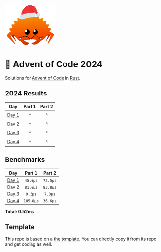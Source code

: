 <img src="./.assets/christmas_ferris.png" width="164">

# 🎄 Advent of Code 2024

Solutions for [Advent of Code](https://adventofcode.com/) in [Rust](https://www.rust-lang.org/).

<!--- advent_readme_stars table --->
## 2024 Results

| Day | Part 1 | Part 2 |
| :---: | :---: | :---: |
| [Day 1](https://adventofcode.com/2024/day/1) | ⭐ | ⭐ |
| [Day 2](https://adventofcode.com/2024/day/2) | ⭐ | ⭐ |
| [Day 3](https://adventofcode.com/2024/day/3) | ⭐ | ⭐ |
| [Day 4](https://adventofcode.com/2024/day/4) | ⭐ | ⭐ |
<!--- advent_readme_stars table --->

<!--- benchmarking table --->

## Benchmarks

|           Day            |  Part 1   |  Part 2  |
| :----------------------: | :-------: | :------: |
| [Day 1](./src/bin/01.rs) | `45.6µs`  | `72.5µs` |
| [Day 2](./src/bin/02.rs) | `81.6µs`  | `83.8µs` |
| [Day 3](./src/bin/03.rs) |  `9.3µs`  | `7.3µs`  |
| [Day 4](./src/bin/04.rs) | `185.8µs` | `36.6µs` |

**Total: 0.52ms**

<!--- benchmarking table --->

<!--- complexity table --->

## <!--- complexity table --->

## Template

This repo is based on a [the template](https://github.com/fspoettel/advent-of-code-rust). You can directly copy it from its repo and get coding as well.

